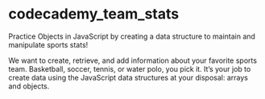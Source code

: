 # codecademy_team_stats
Practice Objects in JavaScript by creating a data structure to maintain and manipulate sports stats!

We want to create, retrieve, and add information about your favorite sports team. Basketball, soccer, tennis, or water polo, you pick it. It’s your job to create data using the JavaScript data structures at your disposal: arrays and objects.
